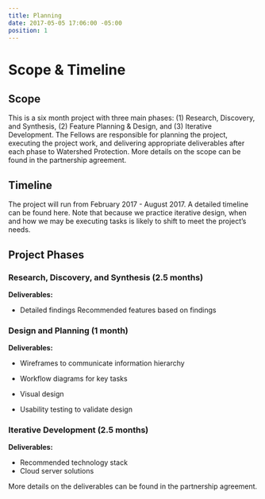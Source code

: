 ```yaml
---
title: Planning
date: 2017-05-05 17:06:00 -05:00
position: 1
---
```


# Scope & Timeline

## Scope

This is a six month project with three main phases: (1) Research, Discovery, and Synthesis, (2) Feature Planning & Design, and (3) Iterative Development. The Fellows are responsible for planning the project, executing the project work, and delivering appropriate deliverables after each phase to Watershed Protection.
More details on the scope can be found in the partnership agreement.

## Timeline

The project will run from February 2017 - August  2017.
A detailed timeline can be found here. Note that because we practice iterative design, when and how we may be executing tasks is likely to shift to meet the project’s needs.

## Project Phases

### Research, Discovery, and Synthesis (2.5 months)

**Deliverables:**

* Detailed findings
  Recommended features based on findings

### Design and Planning (1 month)

**Deliverables:**

* Wireframes to communicate information hierarchy

* Workflow diagrams for key tasks

* Visual design

* Usability testing to validate design
### Iterative Development (2.5 months)
**Deliverables:**
* Recommended technology stack
* Cloud server solutions

More details on the deliverables can be found in the partnership agreement.